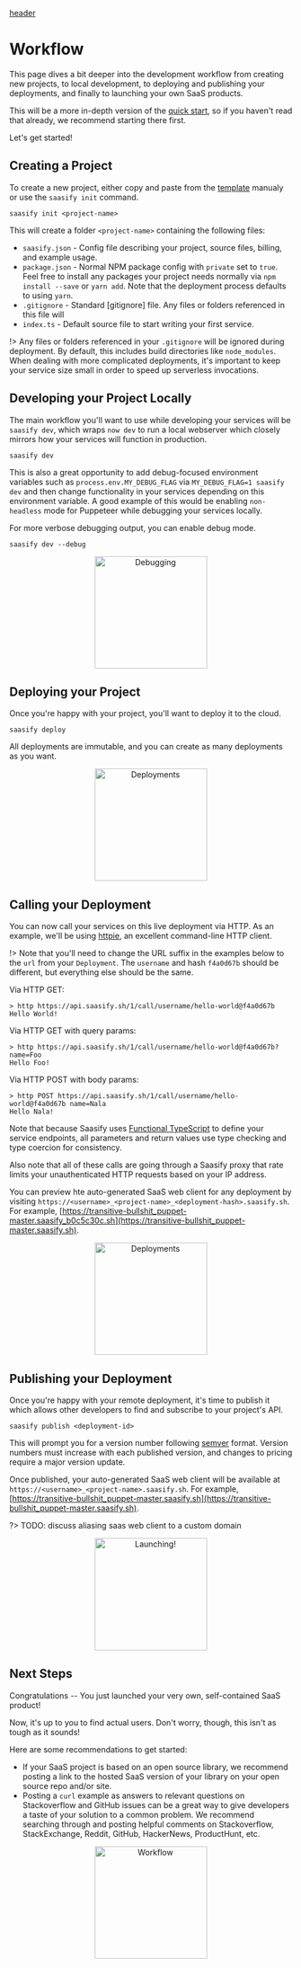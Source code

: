 [header](_header.md ':include')

# Workflow

This page dives a bit deeper into the development workflow from creating new projects, to local development, to deploying and publishing your deployments, and finally to launching your own SaaS products.

This will be a more in-depth version of the [quick start](./quick-start.md), so if you haven't read that already, we recommend starting there first.

Let's get started!

## Creating a Project

To create a new project, either copy and paste from the [template]() manualy or use the `saasify init` command.

```
saasify init <project-name>
```

This will create a folder `<project-name>` containing the following files:

- `saasify.json` - Config file describing your project, source files, billing, and example usage.
- `package.json` - Normal NPM package config with `private` set to `true`. Feel free to install any packages your project needs normally via `npm install --save` or `yarn add`. Note that the deployment process defaults to using `yarn`.
- `.gitignore` - Standard [gitignore] file. Any files or folders referenced in this file will
- `index.ts` - Default source file to start writing your first service.

!> Any files or folders referenced in your `.gitignore` will be ignored during deployment. By default, this includes build directories like `node_modules`. When dealing with more complicated deployments, it's important to keep your service size small in order to speed up serverless invocations.

## Developing your Project Locally

The main workflow you'll want to use while developing your services will be `saasify dev`, which wraps `now dev` to run a local webserver which closely mirrors how your services will function in production.

```
saasify dev
```

This is also a great opportunity to add debug-focused environment variables such as `process.env.MY_DEBUG_FLAG` via `MY_DEBUG_FLAG=1 saasify dev` and then change functionality in your services depending on this environment variable. A good example of this would be enabling `non-headless` mode for Puppeteer while debugging your services locally.

For more verbose debugging output, you can enable debug mode.

```
saasify dev --debug
```

<p align="center">
  <img src="/_media/undraw/bug_fixing.svg" alt="Debugging" width="200" />
</p>

## Deploying your Project

Once you're happy with your project, you'll want to deploy it to the cloud.

```
saasify deploy
```

All deployments are immutable, and you can create as many deployments as you want.

<p align="center">
  <img src="/_media/undraw/logistics.svg" alt="Deployments" width="200" />
</p>

## Calling your Deployment

You can now call your services on this live deployment via HTTP. As an example, we'll be using [httpie](https://httpie.org/), an excellent command-line HTTP client.

!> Note that you'll need to change the URL suffix in the examples below to the `url` from your `Deployment`. The `username` and hash `f4a0d67b` should be different, but everything else should be the same.

Via HTTP GET:

```
> http https://api.saasify.sh/1/call/username/hello-world@f4a0d67b
Hello World!
```

Via HTTP GET with query params:

```
> http https://api.saasify.sh/1/call/username/hello-world@f4a0d67b?name=Foo
Hello Foo!
```

Via HTTP POST with body params:

```
> http POST https://api.saasify.sh/1/call/username/hello-world@f4a0d67b name=Nala
Hello Nala!
```

Note that because Saasify uses [Functional TypeScript](https://github.com/transitive-bullshit/functional-typescript) to define your service endpoints, all parameters and return values use type checking and type coercion for consistency.

Also note that all of these calls are going through a Saasify proxy that rate limits your unauthenticated HTTP requests based on your IP address.

You can preview hte auto-generated SaaS web client for any deployment by visiting `https://<username>_<project-name>_<deployment-hash>.saasify.sh`. For example, [https://transitive-bullshit_puppet-master.saasify_b0c5c30c.sh](https://transitive-bullshit_puppet-master.saasify.sh).

<p align="center">
  <img src="/_media/undraw/confirmation.svg" alt="Deployments" width="200" />
</p>

## Publishing your Deployment

Once you're happy with your remote deployment, it's time to publish it which allows other developers to find and subscribe to your project's API.

```
saasify publish <deployment-id>
```

This will prompt you for a version number following [semver](https://semver.org) format. Version numbers must increase with each published version, and changes to pricing require a major version update.

Once published, your auto-generated SaaS web client will be available at `https://<username>_<project-name>.saasify.sh`. For example, [https://transitive-bullshit_puppet-master.saasify.sh](https://transitive-bullshit_puppet-master.saasify.sh).

?> TODO: discuss aliasing saas web client to a custom domain

<p align="center">
  <img src="/_media/undraw/maker_launch.svg" alt="Launching!" width="200" />
</p>

## Next Steps

Congratulations -- You just launched your very own, self-contained SaaS product!

Now, it's up to you to find actual users. Don't worry, though, this isn't as tough as it sounds!

Here are some recommendations to get started:

- If your SaaS project is based on an open source library, we recommend posting a link to the hosted SaaS version of your library on your open source repo and/or site.
- Posting a `curl` example as answers to relevant questions on Stackoverflow and GitHub issues can be a great way to give developers a taste of your solution to a common problem. We recommend searching through and posting helpful comments on Stackoverflow, StackExchange, Reddit, GitHub, HackerNews, ProductHunt, etc.

<p align="center">
  <img src="/_media/undraw/code_review.svg" alt="Workflow" width="200" />
</p>
